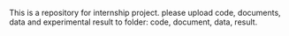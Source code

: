 This is a repository for internship project. 
please upload code, documents, data and experimental result to folder: code, document, data, result.

